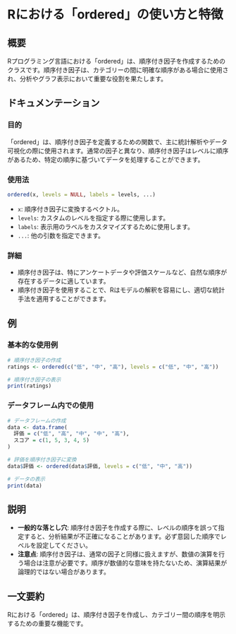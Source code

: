 <!--
Meta Description: # Rにおける「ordered」の使い方と特徴 ## 概要 Rプログラミング言語における「ordered」は、順序付き因子を作成するためのクラスです。順序付き因子は、カテゴリーの間に明確な順序がある場合に使用され、分析やグラフ表示において重要な役割を果たします。 ## ドキュメンテーション ### ...
Meta Keywords: ordered, levels, data, 順序付き因子は, rにおける
-->

# Rにおける「ordered」の使い方と特徴

## 概要
Rプログラミング言語における「ordered」は、順序付き因子を作成するためのクラスです。順序付き因子は、カテゴリーの間に明確な順序がある場合に使用され、分析やグラフ表示において重要な役割を果たします。

## ドキュメンテーション
### 目的
「ordered」は、順序付き因子を定義するための関数で、主に統計解析やデータ可視化の際に使用されます。通常の因子と異なり、順序付き因子はレベルに順序があるため、特定の順序に基づいてデータを処理することができます。

### 使用法
```R
ordered(x, levels = NULL, labels = levels, ...)
```
- `x`: 順序付き因子に変換するベクトル。
- `levels`: カスタムのレベルを指定する際に使用します。
- `labels`: 表示用のラベルをカスタマイズするために使用します。
- `...`: 他の引数を指定できます。

### 詳細
- 順序付き因子は、特にアンケートデータや評価スケールなど、自然な順序が存在するデータに適しています。
- 順序付き因子を使用することで、Rはモデルの解釈を容易にし、適切な統計手法を適用することができます。

## 例
### 基本的な使用例
```R
# 順序付き因子の作成
ratings <- ordered(c("低", "中", "高"), levels = c("低", "中", "高"))

# 順序付き因子の表示
print(ratings)
```

### データフレーム内での使用
```R
# データフレームの作成
data <- data.frame(
  評価 = c("低", "高", "中", "中", "高"),
  スコア = c(1, 5, 3, 4, 5)
)

# 評価を順序付き因子に変換
data$評価 <- ordered(data$評価, levels = c("低", "中", "高"))

# データの表示
print(data)
```

## 説明
- **一般的な落とし穴**: 順序付き因子を作成する際に、レベルの順序を誤って指定すると、分析結果が不正確になることがあります。必ず意図した順序でレベルを設定してください。
- **注意点**: 順序付き因子は、通常の因子と同様に扱えますが、数値の演算を行う場合は注意が必要です。順序が数値的な意味を持たないため、演算結果が論理的ではない場合があります。

## 一文要約
Rにおける「ordered」は、順序付き因子を作成し、カテゴリー間の順序を明示するための重要な機能です。